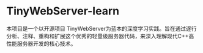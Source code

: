 # TinyWebServer-learn
本项目是一个以开源项目 TinyWebServer为蓝本的深度学习实践。旨在通过逐行分析、注释、重构和扩展这个优秀的轻量级服务器代码，来深入理解现代C++高性能服务器开发的核心技术。
